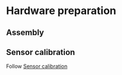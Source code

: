# Hardware preparation
## Assembly
## Sensor calibration
Follow [Sensor calibration](https://github.com/Tai-Min/Statek-UAV/blob/master/instructions/hardware/sensor_calibration.md)
